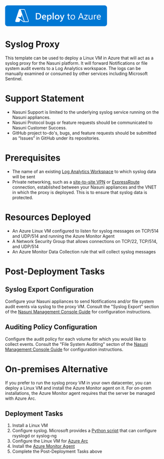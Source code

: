 [![Deploy to Azure](https://raw.githubusercontent.com/Azure/azure-quickstart-templates/master/1-CONTRIBUTION-GUIDE/images/deploytoazure.svg?sanitize=true)](https://portal.azure.com/#create/Microsoft.Template/uri/https%3A%2F%2Fraw.githubusercontent.com%2Fmdriscoll-nasuni%2Fnasuni-syslog-proxy%2Fmaster%2Fmain.json%3Ftoken%3DGHSAT0AAAAAACBVUMC7TADGUCHP3R6EZRQUZCGUDEA)

# Syslog Proxy
This template can be used to deploy a Linux VM in Azure that will act as a syslog proxy for the Nasuni platform. It will forward Notifications or file system audit events to a Log Analytics workspace. The logs can be manually examined or consumed by other services including Microsoft Sentinel.

# Support Statement
* Nasuni Support is limited to the underlying syslog service running on the Nasuni appliances.
* Nasuni Protocol bugs or feature requests should be communicated to Nasuni Customer Success.
* GitHub project to-do's, bugs, and feature requests should be submitted as “Issues” in GitHub under its repositories.

# Prerequisites
* The name of an existing [Log Analytics Workspace](https://learn.microsoft.com/en-us/azure/azure-monitor/logs/log-analytics-workspace-overview) to which syslog data will be sent
* Private networking, such as a [site-to-site VPN](https://learn.microsoft.com/en-us/azure/vpn-gateway/tutorial-site-to-site-portal) or [ExpressRoute](https://azure.microsoft.com/en-us/products/expressroute) connection, established between your Nasuni appliances and the VNET in which the proxy is deployed. This is to ensure that syslog data is protected.

# Resources Deployed
* An Azure Linux VM configured to listen for syslog messages on TCP/514 and UDP/514 and running the Azure Monitor Agent
* A Network Security Group that allows connections on TCP/22, TCP/514, and UDP/514
* An Azure Monitor Data Collection rule that will collect syslog messages

# Post-Deployment Tasks
## Syslog Export Configuration
Configure your Nasuni appliances to send Notifications and/or file system audit events via syslog to the proxy VM. Consult the "Syslog Export" section of the [Nasuni Management Console Guide](http://b.link/Nasuni_NMC_Guide) for configuration instructions.
## Auditing Policy Configuration
Configure the audit policy for each volume for which you would like to collect events. Consult the "File System Auditing" secton of the [Nasuni Management Console Guide](http://b.link/Nasuni_NMC_Guide) for configuration instructions.

# On-premises Alternative
If you prefer to run the syslog proxy VM in your own datacenter, you can deploy a Linux VM and install the Azure Monitor agent on it. For on-prem installations, the Azure Monitor agent requires that the server be managed with Azure Arc.
## Deployment Tasks
1. Install a Linux VM
2. Configure syslog. Microsoft provides a [Python script](https://github.com/Azure/Azure-Sentinel/tree/master/DataConnectors/Syslog) that can configure rsyslogd or syslog-ng
3. Configure the Linux VM for [Azure Arc](https://learn.microsoft.com/en-us/azure/azure-arc/servers/onboard-portal)
4. Install the [Azure Monitor Agent](https://learn.microsoft.com/en-us/azure/azure-monitor/agents/azure-monitor-agent-manage) 
5. Complete the Post-Deployment Tasks above